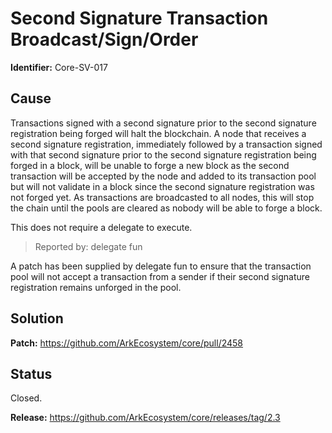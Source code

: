# Second Signature Transaction Broadcast/Sign/Order 
**Identifier:** Core-SV-017

## Cause
Transactions signed with a second signature prior to the second signature registration being forged will halt the blockchain. A node that receives a second signature registration, immediately followed by a transaction signed with that second signature prior to the second signature registration being forged in a block, will be unable to forge a new block as the second transaction will be accepted by the node and added to its transaction pool but will not validate in a block since the second signature registration was not forged yet. As transactions are broadcasted to all nodes, this will stop the chain until the pools are cleared as nobody will be able to forge a block.

This does not require a delegate to execute.

>Reported by: delegate fun

A patch has been supplied by delegate fun to ensure that the transaction pool will not accept a transaction from a sender if their second signature registration remains unforged in the pool.

## Solution

**Patch:** https://github.com/ArkEcosystem/core/pull/2458

## Status
Closed.

**Release:** https://github.com/ArkEcosystem/core/releases/tag/2.3
